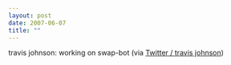 ```yaml
---
layout: post
date: 2007-06-07
title: ""
---
```

travis johnson: working on swap-bot (via <a href="http://twitter.com/travisj/statuses/94222382">Twitter / travis johnson</a>)